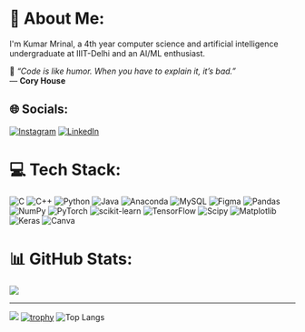 # 💫 About Me:
I'm Kumar Mrinal, a 4th year computer science and artificial intelligence undergraduate at IIIT-Delhi and an AI/ML enthusiast.

📌 *“Code is like humor. When you have to explain it, it’s bad.”*  
— **Cory House**




## 🌐 Socials:
[![Instagram](https://img.shields.io/badge/Instagram-%23E4405F.svg?logo=Instagram&logoColor=white)](https://www.instagram.com/mrinalnotmrinal/?hl=en) [![LinkedIn](https://img.shields.io/badge/LinkedIn-%230077B5.svg?logo=linkedin&logoColor=white)](https://www.linkedin.com/in/kumar-mrinal-840a55297/) 

# 💻 Tech Stack:
![C](https://img.shields.io/badge/c-%2300599C.svg?style=flat&logo=c&logoColor=white) ![C++](https://img.shields.io/badge/c++-%2300599C.svg?style=flat&logo=c%2B%2B&logoColor=white) ![Python](https://img.shields.io/badge/python-3670A0?style=flat&logo=python&logoColor=ffdd54) ![Java](https://img.shields.io/badge/java-%23ED8B00.svg?style=flat&logo=openjdk&logoColor=white) ![Anaconda](https://img.shields.io/badge/Anaconda-%2344A833.svg?style=flat&logo=anaconda&logoColor=white) ![MySQL](https://img.shields.io/badge/mysql-%2300000f.svg?style=flat&logo=mysql&logoColor=white) ![Figma](https://img.shields.io/badge/figma-%23F24E1E.svg?style=flat&logo=figma&logoColor=white) ![Pandas](https://img.shields.io/badge/pandas-%23150458.svg?style=flat&logo=pandas&logoColor=white) ![NumPy](https://img.shields.io/badge/numpy-%23013243.svg?style=flat&logo=numpy&logoColor=white) ![PyTorch](https://img.shields.io/badge/PyTorch-%23EE4C2C.svg?style=flat&logo=PyTorch&logoColor=white) ![scikit-learn](https://img.shields.io/badge/scikit--learn-%23F7931E.svg?style=flat&logo=scikit-learn&logoColor=white) ![TensorFlow](https://img.shields.io/badge/TensorFlow-%23FF6F00.svg?style=flat&logo=TensorFlow&logoColor=white) ![Scipy](https://img.shields.io/badge/SciPy-%230C55A5.svg?style=flat&logo=scipy&logoColor=%white) ![Matplotlib](https://img.shields.io/badge/Matplotlib-%23ffffff.svg?style=flat&logo=Matplotlib&logoColor=black) ![Keras](https://img.shields.io/badge/Keras-%23D00000.svg?style=flat&logo=Keras&logoColor=white) ![Canva](https://img.shields.io/badge/Canva-%2300C4CC.svg?style=flat&logo=Canva&logoColor=white)
# 📊 GitHub Stats:

![](https://github-readme-streak-stats.herokuapp.com/?user=mrinal22258&theme=great-gatsby&hide_border=true)<br/> 



---
[![](https://visitcount.itsvg.in/api?id=mrinal22258&icon=1&color=12)](https://visitcount.itsvg.in)
[![trophy](https://github-profile-trophy.vercel.app/?username=mrinal22258&theme=radical&margin-w=10&margin-h=10)](https://github.com/ryo-ma/github-profile-trophy)
![Top Langs](https://github-readme-stats.vercel.app/api/top-langs/?username=mrinal22258&layout=compact&theme=gruvbox&langs_count=10)


<!-- Proudly created with GPRM ( https://gprm.itsvg.in ) -->
